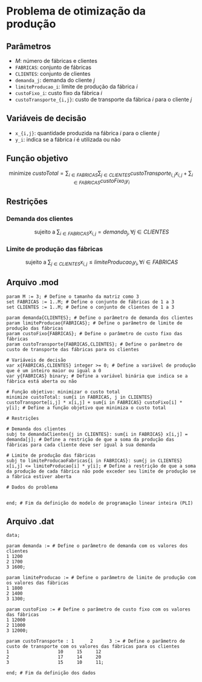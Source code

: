 # Problema de otimização da produção

## Parâmetros

- $M$: número de fábricas e clientes
- `FABRICAS`: conjunto de fábricas
- `CLIENTES`: conjunto de clientes
- `demanda_j`: demanda do cliente $j$
- `limiteProducao_i`: limite de produção da fábrica $i$
- `custoFixo_i`: custo fixo da fábrica $i$
- `custoTransporte_{i,j}`: custo de transporte da fábrica $i$ para o cliente $j$

## Variáveis de decisão

- `x_{i,j}`: quantidade produzida na fábrica $i$ para o cliente $j$
- `y_i`: indica se a fábrica $i$ é utilizada ou não

## Função objetivo

$$
\text{minimize } custoTotal = \sum_{i \in FABRICAS}\sum_{j \in CLIENTES} custoTransporte_{i,j} x_{i,j} + \sum_{i \in FABRICAS} custoFixo_i y_i
$$

## Restrições

### Demanda dos clientes

$$
\text{sujeito a } \sum_{i \in FABRICAS} x_{i,j} = demanda_j, \forall j \in CLIENTES
$$

### Limite de produção das fábricas

$$
\text{sujeito a } \sum_{j \in CLIENTES} x_{i,j} \leq limiteProducao_i y_i, \forall i \in FABRICAS
$$


## Arquivo .mod
```
param M := 3; # Define o tamanho da matriz como 3
set FABRICAS := 1..M; # Define o conjunto de fábricas de 1 a 3
set CLIENTES := 1..M; # Define o conjunto de clientes de 1 a 3

param demanda{CLIENTES}; # Define o parâmetro de demanda dos clientes
param limiteProducao{FABRICAS}; # Define o parâmetro de limite de produção das fábricas
param custoFixo{FABRICAS}; # Define o parâmetro de custo fixo das fábricas
param custoTransporte{FABRICAS,CLIENTES}; # Define o parâmetro de custo de transporte das fábricas para os clientes

# Variáveis de decisão
var x{FABRICAS,CLIENTES} integer >= 0; # Define a variável de produção que é um inteiro maior ou igual a 0
var y{FABRICAS} binary; # Define a variável binária que indica se a fábrica está aberta ou não

# Função objetivo: minimizar o custo total
minimize custoTotal: sum{i in FABRICAS, j in CLIENTES} custoTransporte[i,j] * x[i,j] + sum{i in FABRICAS} custoFixo[i] * y[i]; # Define a função objetivo que minimiza o custo total

# Restrições

# Demanda dos clientes
subj to demandaClientes{j in CLIENTES}: sum{i in FABRICAS} x[i,j] = demanda[j]; # Define a restrição de que a soma da produção das fábricas para cada cliente deve ser igual à sua demanda

# Limite de produção das fábricas
subj to limiteProducaoFabricas{i in FABRICAS}: sum{j in CLIENTES} x[i,j] <= limiteProducao[i] * y[i]; # Define a restrição de que a soma da produção de cada fábrica não pode exceder seu limite de produção se a fábrica estiver aberta

# Dados do problema


end; # Fim da definição do modelo de programação linear inteira (PLI) 
```


## Arquivo .dat
```
data;

param demanda := # Define o parâmetro de demanda com os valores dos clientes
1 1200
2 1700
3 1600;

param limiteProducao := # Define o parâmetro de limite de produção com os valores das fábricas
1 1800
2 1400
3 1300;

param custoFixo := # Define o parâmetro de custo fixo com os valores das fábricas
1 12000
2 11000
3 12000;

param custoTransporte : 1      2      3 := # Define o parâmetro de custo de transporte com os valores das fábricas para os clientes
1                  10     15     12
2                  17     14     20
3                  15     10     11;

end; # Fim da definição dos dados
```
